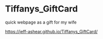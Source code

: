# Tiffanys_GiftCard
quick webpage as a gift for my wife

https://jeff-ashear.github.io/Tiffanys_GiftCard/
